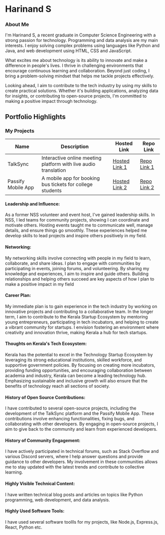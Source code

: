 # Harinand S


### About Me

I'm Harinand S, a recent graduate in Computer Science Engineering with a strong passion for technology. Programming and data analysis are my main interests. I enjoy solving complex problems using languages like Python and Java, and web development using HTML, CSS and JavaScript.

What excites me about technology is its ability to innovate and make a difference in people's lives. I thrive in challenging environments that encourage continuous learning and collaboration. Beyond just coding, I bring a problem-solving mindset that helps me tackle projects effectively.

Looking ahead, I aim to contribute to the tech industry by using my skills to create practical solutions. Whether it's building applications, analyzing data for insights, or contributing to open-source projects, I'm committed to making a positive impact through technology.

## Portfolio Highlights

### My Projects

| Name                | Description                                                               | Hosted Link                              | Repo Link                                                      |
|---------------------|---------------------------------------------------------------------------|------------------------------------------|----------------------------------------------------------------|
| TalkSync            | Interactive online meeting platform with live audio translation           | [Hosted Link 1](https://github.com/B-Tech-Projects/Talk-Sync)    | [Repo Link 1](https://github.com/B-Tech-Projects/Talk-Sync)             |
| Passify Mobile App  | A mobile app for booking bus tickets for college students                 | [Hosted Link 2](https://github.com/Hari-121/PassifyApp)    | [Repo Link 2](https://github.com/Hari-121/PassifyApp)             |

#### Leadership and Influence:

As a former NSS volunteer and event host, I've gained leadership skills. In NSS, I led teams for community projects, showing I can coordinate and motivate others. Hosting events taught me to communicate well, manage details, and ensure things go smoothly. These experiences helped me develop skills to lead projects and inspire others positively in my field.


#### Networking:

My networking skills involve connecting with people in my field to learn, collaborate, and share ideas. I plan to engage with communities by participating in events, joining forums, and volunteering. By sharing my knowledge and experiences, I aim to inspire and guide others. Building relationships and helping others succeed are key aspects of how I plan to make a positive impact in my field

#### Career Plan:

My immediate plan is to gain experience in the tech industry by working on innovative projects and contributing to a collaborative team. In the longer term, I aim to contribute to the Kerala Startup Ecosystem by mentoring young entrepreneurs, participating in tech incubators, and helping to create a vibrant community for startups. I envision fostering an environment where creativity and innovation thrive, making Kerala a hub for tech startups.

#### Thoughts on Kerala's Tech Ecosystem:

Kerala has the potential to excel in the Technology Startup Ecosystem by leveraging its strong educational institutions, skilled workforce, and supportive government policies. By focusing on creating more incubators, providing funding opportunities, and encouraging collaboration between academia and industry, Kerala can become a leading technology hub. Emphasizing sustainable and inclusive growth will also ensure that the benefits of technology reach all sections of society.

#### History of Open Source Contributions:

I have contributed to several open-source projects, including the development of the TalkSync platform and the Passify Mobile App. These contributions involve enhancing functionalities, fixing bugs, and collaborating with other developers. By engaging in open-source projects, I aim to give back to the community and learn from experienced developers.

#### History of Community Engagement:

I have actively participated in technical forums, such as Stack Overflow and various Discord servers, where I help answer questions and provide guidance to other developers. My involvement in these communities allows me to stay updated with the latest trends and contribute to collective learning.

#### Highly Visible Technical Content:

I have written technical blog posts and articles on topics like Python programming, web development, and data analysis.

#### Highly Used Software Tools:


I have used several software toollls for my projects, like Node.js, Express.js, React, Python etc.



